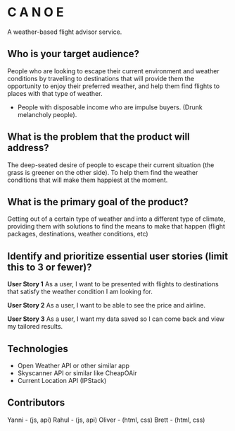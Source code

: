 # **C A N O E**
A weather-based flight advisor service.


## Who is your target audience?
People who are looking to escape their current environment and weather conditions by travelling to destinations that will provide them the opportunity to enjoy their preferred weather, and help them find flights to places with that type of weather. 
- People with disposable income who are impulse buyers. (Drunk melancholy people).

## What is the problem that the product will address?
The deep-seated desire of people to escape their current situation (the grass is greener on the other side).  To help them find the weather conditions that will make them happiest at the moment.


## What is the primary goal of the product?
Getting out of a certain type of weather and into a different type of climate, providing them with solutions to find the means to make that happen (flight packages, destinations, weather conditions, etc)


## Identify and prioritize essential user stories (limit this to 3 or fewer)?

**User Story 1**
As a user, I want to be presented with flights to destinations that satisfy the weather condition I am looking for.

**User Story 2**
As a user, I want to be able to see the price and airline.

**User Story 3**
As a user, I want my data saved so I can come back and view my tailored results.
  

## Technologies
- Open Weather API or other similar app
- Skyscanner API or similar like CheapOAir
- Current Location API (IPStack)


## Contributors
Yanni - (js, api)
Rahul - (js, api)
Oliver - (html, css)
Brett - (html, css)




